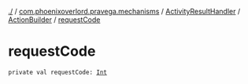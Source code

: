 [./](../../../index.md) / [com.phoenixoverlord.pravega.mechanisms](../../index.md) / [ActivityResultHandler](../index.md) / [ActionBuilder](index.md) / [requestCode](./request-code.md)

# requestCode

`private val requestCode: `[`Int`](https://kotlinlang.org/api/latest/jvm/stdlib/kotlin/-int/index.html)